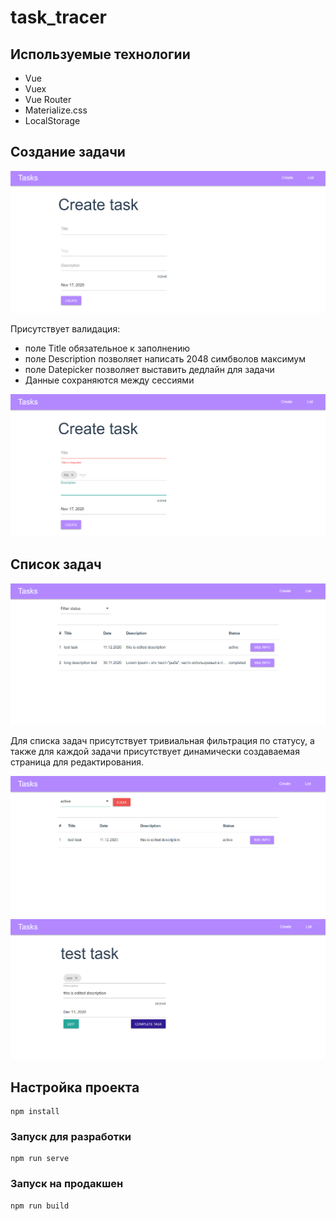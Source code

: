# task_tracer

## Используемые технологии
* Vue
* Vuex
* Vue Router
* Materialize.css
* LocalStorage

## Создание задачи
![](create.PNG)

Присутствует валидация:
* поле Title обязательное к заполнению
* поле Description позволяет написать 2048 симбволов максимум
* поле Datepicker позволяет выставить дедлайн для задачи
* Данные сохраняются между сессиями

![](create_validation.PNG)

## Список задач
![](list.PNG)

Для списка задач присутствует тривиальная фильтрация по статусу, а также для каждой задачи присутствует динамически создаваемая страница для редактирования.

![](filtered_list.PNG)
![](editing_page.PNG)

## Настройка проекта
```
npm install
```

### Запуск для разработки
```
npm run serve
```

### Запуск на продакшен
```
npm run build
```
